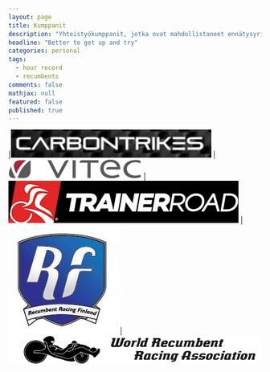 ```yaml
---
layout: page
title: Kumppanit
description: "Yhteistyökumppanit, jotka ovat mahdollistaneet ennätysyritykseni 2016"
headline: "Better to get up and try"
categories: personal
tags: 
  - hour record
  - recumbents
comments: false
mathjax: null
featured: false
published: true
---
```


|[![CARBONTRIKES](/images/Carbontrikes.png)](http://carbontrikes.com)
|[![Vitec](/images/vitec.png)](http://www.vitec.se)
|[![TrainerRoad](/images/trainerroad.png)](http://trainerroad.com)
|[![RRF](/images/rrf.png)](http://rrfi.fi/)
|[![WRRA](/images/wrra2.gif)](http://www.recumbents.com/wrra)




 
